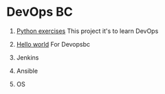 # DevOps BC
 1. [Python exercises](python)
This project it's to learn DevOps

2. [Hello world](hello-world.py) For Devopsbc

3. Jenkins

4. Ansible

5. OS
